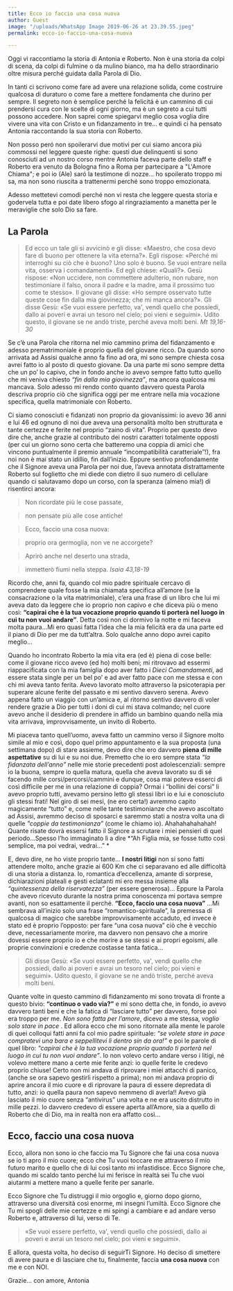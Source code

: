 ```yaml
---
title: Ecco io faccio una cosa nuova
author: Guest
image: "/uploads/WhatsApp Image 2019-06-26 at 23.39.55.jpeg"
permalink: ecco-io-faccio-una-cosa-nuova

---
```

Oggi vi raccontiamo la storia di Antonia e Roberto. Non è una storia da colpi di scena, da colpi di fulmine o da mulino bianco, ma ha dello straordinario oltre misura perché guidata dalla Parola di Dio.

In tanti ci scrivono come fare ad avere una relazione solida, come costruire qualcosa di duraturo o come fare a mettere fondamenta che durino per sempre. Il segreto non è semplice perché la felicitá è un cammino di cui prendersi cura con le scelte di ogni giorno, ma è un segreto a cui tutti possono accedere. Non saprei come spiegarvi meglio cosa voglia dire vivere una vita con Cristo e un fidanzamento in tre… e quindi ci ha pensato Antonia raccontando la sua storia con Roberto.

Non posso peró non spoilerarvi due motivi per cui siamo ancora piú commossi nel leggere queste righe: questi due delinquenti si sono conosciuti ad un nostro corso mentre Antonia faceva parte dello staff e Roberto era venuto da Bologna fino a Roma per partecipare a "L'Amore Chiama"; e poi io (Ale) saró la testimone di nozze… ho spoilerato troppo mi sa, ma non sono riuscita a trattenermi perché sono troppo emozionata.

Adesso mettetevi comodi perché non vi resta che leggere questa storia e godervela tutta e poi date libero sfogo al ringraziamento a manetta per le meraviglie che solo Dio sa fare.


## La Parola 


>Ed ecco un tale gli si avvicinò e gli disse: «Maestro, che cosa devo fare di buono per ottenere la vita eterna?». Egli rispose: «Perché mi interroghi su ciò che è buono? Uno solo è buono. Se vuoi entrare nella vita, osserva i comandamenti». Ed egli chiese: «Quali?». Gesù rispose: «Non uccidere, non commettere adulterio, non rubare, non testimoniare il falso, onora il padre e la madre, ama il prossimo tuo come te stesso». Il giovane gli disse: «Ho sempre osservato tutte queste cose fin dalla mia giovinezza; che mi manca ancora?». Gli disse Gesù: «Se vuoi essere perfetto, va', vendi quello che possiedi, dallo ai poveri e avrai un tesoro nel cielo; poi vieni e seguimi». Udito questo, il giovane se ne andò triste, perché aveva molti beni.<cite> Mt 19,16-30 </cite>

Se c’è una Parola che ritorna nel mio cammino prima del fidanzamento e adesso prematrimoniale è proprio quella del giovane ricco. Da quando sono arrivata ad Assisi qualche anno fa fino ad ora, mi sono sempre chiesta cosa avrei fatto io al posto di questo giovane. Da una parte mi sono sempre detta che un po’ lo capivo, che in fondo anche io avevo sempre fatto tutto quello che mi veniva chiesto *“fin dalla mia giovinezza”*, ma ancora qualcosa mi mancava. Solo adesso mi rendo conto quanto davvero questa Parola descriva proprio ciò che significa oggi per me entrare nella mia vocazione specifica, quella matrimoniale con Roberto. 

Ci siamo conosciuti e fidanzati non proprio da giovanissimi: io avevo 36 anni e lui 46 ed ognuno di noi due aveva una personalità molto ben strutturata e tante certezze e ferite nel proprio “zaino di vita”. Proprio per questo devo dire che, anche grazie al contributo dei nostri caratteri totalmente opposti (per cui un giorno sono certa che batteremo una coppia di amici che vincono puntualmente il premio annuale “incompatibilità caratteriale”!), fra noi non è mai stato un idillio, fin dall’inizio. Eppure sentivo profondamente che il Signore aveva una Parola per noi due, l’aveva annotata distrattamente Roberto sul foglietto che mi diede con dietro il suo numero di cellulare quando ci salutavamo dopo un corso, con la speranza (almeno mia!) di risentirci ancora: 

>Non ricordate più le cose passate,

>non pensate più alle cose antiche!

>Ecco, faccio una cosa nuova:

>proprio ora germoglia, non ve ne accorgete?

>Aprirò anche nel deserto una strada,

>immetterò fiumi nella steppa.<cite> Isaia 43,18-19 </cite>


Ricordo che, anni fa, quando col mio padre spirituale cercavo di comprendere quale fosse la mia chiamata specifica all’amore (se la consacrazione o la vita matrimoniale), c’era una frase di un libro che lui mi aveva dato da leggere che io proprio non capivo e che diceva più o meno così: **“capirai che è la tua vocazione proprio quando ti porterà nel luogo in cui tu non vuoi andare”**. Detta così non ci dormivo la notte e mi faceva molta paura…Mi ero quasi fatta l’idea che la mia felicità era da una parte ed il piano di Dio per me da tutt’altra. Solo qualche anno dopo avrei capito meglio…

Quando ho incontrato Roberto la mia vita era (ed è) piena di cose belle: come il giovane ricco avevo (ed ho) molti beni; mi ritrovavo ad essermi riappacificata con la mia famiglia dopo aver fatto i *Dieci Comandamenti*, ad essere stata single per un bel po’ e ad aver fatto pace con me stessa e con chi mi aveva tanto ferita. Avevo lavorato molto attraverso la psicoterapia per superare alcune ferite del passato e mi sentivo davvero serena. Avevo appena fatto un viaggio con un’amica e, al ritorno sentivo davvero di voler rendere grazie a Dio per tutti i doni di cui mi stava colmando; nel cuore avevo anche il desiderio di prendere in affido un bambino quando nella mia vita arrivava, improvvisamente, un invito di Roberto.

Mi piaceva tanto quell’uomo, aveva fatto un cammino verso il Signore molto simile al mio e così, dopo quel primo appuntamento e la sua proposta (una settimana dopo) di stare assieme, devo dire che ero davvero **piena di mille aspettative** su di lui e su noi due. Premetto che io ero sempre stata *“la fidanzata dell’anno”* nelle mie storie precedenti post adolescenziali: sempre io la buona, sempre io quella matura, quella che aveva lavorato su di sé facendo mille corsi/percorsi/cammini e dunque, cosa mai poteva esserci di così difficile per me in una relazione di coppia? Ormai i “bollini dei corsi” li avevo proprio tutti, avevamo persino letto gli stessi libri io e lui e conosciuto gli stessi frati! Nel giro di sei mesi, (ne ero certa!) avremmo capito magicamente “tutto” e, come nelle tante testimonianze che avevo ascoltato ad Assisi, avremmo deciso di sposarci e saremmo stati a nostra volta una di quelle *"coppie da testimonianza”* (come le chiamo io). Ahahahahahahah! Quante risate dovrà essersi fatto il Signore a scrutare i miei pensieri di quel periodo…Spesso l’ho immaginato lì a dire *“Ah Figlia mia, se fosse tutto così semplice, ma poi vedrai, vedrai...” *

E, devo dire, ne ho viste proprio tante… **I nostri litigi** non si sono fatti attendere molto, anche grazie ai 600 Km che ci separavano ed alle difficoltà di una storia a distanza. Io, romantica d’eccellenza, amante di sorprese, dichiarazioni plateali e gesti eclatanti mi ero messa insieme alla *“quintessenza della riservatezza”* (per essere generosa)… Eppure la Parola che avevo ricevuto durante la nostra prima conoscenza mi portava sempre avanti, non so esattamente il perché. **“Ecco, faccio una cosa nuova”** …Mi sembrava all’inizio solo una frase “romantico-spirituale”, la premessa di qualcosa di magico che sarebbe improvvisamente accaduto, ed invece è stato ed è proprio l’opposto: per fare  “una cosa nuova” ciò che è vecchio deve, necessariamente morire, ma davvero non pensavo che a morire dovessi essere proprio io e che morire a se stessi e ai propri egoismi, alle proprie convinzioni e credenze costasse tanta fatica…


>Gli disse Gesù: «Se vuoi essere perfetto, va', vendi quello che possiedi, dallo ai poveri e avrai un tesoro nel cielo; poi vieni e seguimi». Udito questo, il giovane se ne andò triste, perché aveva molti beni.<cite></cite>

Quante volte in questo cammino di fidanzamento mi sono trovata di fronte a questo bivio: **“continuo o vado via?”** e mi sono detta che, in fondo, io avevo davvero tanti beni e che la fatica di “lasciare tutto” per davvero, forse poi era troppo per me. *Non sono fatta per l’amore*, dicevo a me stessa, *voglio solo stare in pace* . Ed allora ecco che mi sono ritornate alla mente le parole di quei colloqui fatti anni fa col mio padre spirituale: *“se volete stare in pace compratevi una bara e seppellitevi lì dentro sin da ora!”* e poi le parole di quel libro: *“capirai che è la tua vocazione proprio quando ti porterà nel luogo in cui tu non vuoi andare”*. Io non volevo certo andare verso i litigi, né volevo mettere mano a certe mie ferite anzi: io quelle ferite le credevo proprio chiuse! Certo non mi andava di riprovare i miei attacchi di panico, (anche se ora sapevo gestirli rispetto a prima); non mi andava proprio di aprire ancora il mio cuore e di riprovare la paura di essere depredata di tutto, anzi: io quella paura non sapevo nemmeno di averla!! Avevo già lasciato il mio cuore senza “antivirus” una volta e ne era uscito distrutto in mille pezzi. Io davvero credevo di essere aperta all’Amore, sia a quello di Roberto che di Dio, ma in realtà non era affatto così…

## Ecco, faccio una cosa nuova

Ecco, allora non sono io che faccio ma Tu Signore che fai una cosa nuova se io ti apro il mio cuore; ecco che Tu vuoi toccare me attraverso il mio futuro marito e quello che di lui così tanto mi infastidisce. Ecco Signore che, quando mi scaldo tanto perché lui mi ferisce in realtà sei Tu che vuoi aiutarmi a mettere mano a quelle ferite per sanarle.

Ecco Signore che Tu distruggi il mio orgoglio e, giorno dopo giorno, attraverso una diversità così enorme, mi insegni l’umiltà.
Ecco Signore che Tu mi spogli delle mie certezze e mi spingi a cambiare e ad andare verso Roberto e, attraverso di lui, verso di Te.

>«Se vuoi essere perfetto, va', vendi quello che possiedi, dallo ai poveri e avrai un tesoro nel cielo; poi vieni e seguimi».<cite></cite>

E allora, questa volta, ho deciso di seguirTi Signore. Ho deciso di smettere di avere paura e di lasciare che tu, finalmente, faccia **una cosa nuova** con me e con NOI.

Grazie… con amore,
Antonia